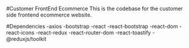 #Customer FrontEnd Ecommerce
This is the codebase for the customer side frontend ecommerce website.

#Dependencies
-axios
-bootstrap
-react
-react-bootstrap
-react-dom
-react-icons
-react-redux
-react-router-dom
-react-toastify
-@reduxjs/toolkit

